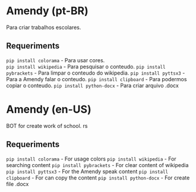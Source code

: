 # Amendy (pt-BR)
Para criar trabalhos escolares.

## Requeriments

`pip install colorama` - Para usar cores. <br />
`pip install wikipedia` - Para pesquisar o conteudo.
`pip install pybrackets` - Para limpar o conteudo do wikipedia.
`pip install pyttsx3` - Para a Amendy falar o conteudo.
`pip install clipboard` - Para podermos copiar o conteudo.
`pip install python-docx` - Para criar arquivo .docx

# Amendy (en-US)
BOT for create work of school. rs

## Requeriments

`pip install colorama` - For usage colors
`pip install wikipedia` - For searching content
`pip install pybrackets` - For clear content of wikipedia
`pip install pyttsx3` - For the Amendy speak content
`pip install clipboard` - For can copy the content
`pip install python-docx` - For create file .docx
